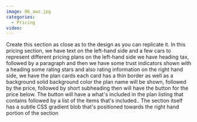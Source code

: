 ```yaml
---
image: 06_awz.jpg
categories:
  - Pricing
video:
---
```

Create this section as close as to the design as you can replicate it. In this pricing section, we have text on the left-hand side and a few cars to represent different pricing plans on the left-hand side we have heading tax, followed by a paragraph and then we have some trust indicators shown with a heading some rating stars and also rating information on the right hand side, we have the plan cards each card has a thin border as well as a background solid background color the plan name will be shown, followed by the price, followed by short subheading then will have the button for the price below. The button will have a what's included in the plan listing that contains followed by a list of the items that's included.. The section itself has a subtle CSS gradient blob that's positioned towards the right hand portion of the section
